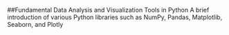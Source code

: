 ##Fundamental Data Analysis and Visualization Tools in Python
A brief introduction of various Python libraries such as NumPy, Pandas, Matplotlib, Seaborn, and Plotly
